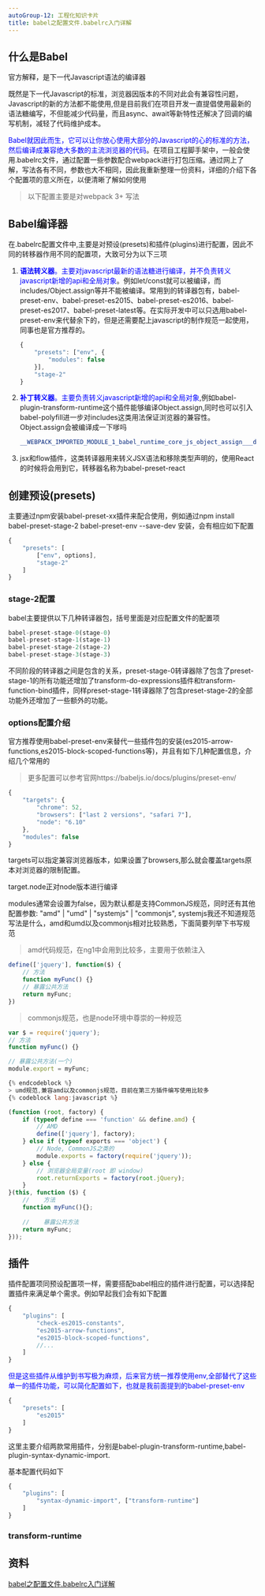 ```yaml
---
autoGroup-12: 工程化知识卡片
title: babel之配置文件.babelrc入门详解
---
```

## 什么是Babel
官方解释，是下一代Javascript语法的编译器

既然是下一代Javascript的标准，浏览器因版本的不同对此会有兼容性问题，Javascript的新的方法都不能使用,但是目前我们在项目开发一直提倡使用最新的语法糖编写，不但能减少代码量，而且async、await等新特性还解决了回调的编写机制，减轻了代码维护成本。

<span style="color: blue">Babel就因此而生，它可以让你放心使用大部分的Javascript的心的标准的方法，然后编译成兼容绝大多数的主流浏览器的代码</span>。在项目工程脚手架中，一般会使用.babelrc文件，通过配置一些参数配合webpack进行打包压缩。通过网上了解，写法各有不同，参数也大不相同，因此我重新整理一份资料，详细的介绍下各个配置项的意义所在，以便清晰了解如何使用

> 以下配置主要是对webpack 3+ 写法

## Babel编译器
在.babelrc配置文件中,主要是对预设(presets)和插件(plugins)进行配置，因此不同的转移器作用不同的配置项，大致可分为以下三项

1. <span style="color: blue">**语法转义器**。主要对javascript最新的语法糖进行编译，并不负责转义javascript新增的api和全局对象</span>。例如let/const就可以被编译，而includes/Object.assign等并不能被编译。常用到的转译器包有，babel-preset-env、babel-preset-es2015、babel-preset-es2016、babel-preset-es2017、babel-preset-latest等。在实际开发中可以只选用babel-preset-env来代替余下的，但是还需要配上javascript的制作规范一起使用，同事也是官方推荐的。

    ```js
    {
        "presets": ["env", {
            "modules": false
        }],
        "stage-2"
    }
    ```
2. <span style="color: blue">**补丁转义器**。主要负责转义javascript新增的api和全局对象</span>,例如babel-plugin-transform-runtime这个插件能够编译Object.assign,同时也可以引入babel-polyfill进一步对includes这类用法保证浏览器的兼容性。Object.assign会被编译成一下嗲吗

    ```js
    __WEBPACK_IMPORTED_MODULE_1_babel_runtime_core_js_object_assign___default()
    ```
3. jsx和flow插件，这类转译器用来转义JSX语法和移除类型声明的，使用React的时候将会用到它，转移器名称为babel-preset-react

## 创建预设(presets)
主要通过npm安装babel-preset-xx插件来配合使用，例如通过npm install babel-preset-stage-2 babel-preset-env --save-dev 安装，会有相应如下配置
```js
{
    "presets": [
        ["env", options],
        "stage-2"
    ]
}
```
### stage-2配置
babel主要提供以下几种转译器包，括号里面是对应配置文件的配置项
```js
babel-preset-stage-0(stage-0)
babel-preset-stage-1(stage-1)
babel-preset-stage-2(stage-2)
babel-preset-stage-3(stage-3)
```
不同阶段的转译器之间是包含的关系，preset-stage-0转译器除了包含了preset-stage-1的所有功能还增加了transform-do-expressions插件和transform-function-bind插件，同样preset-stage-1转译器除了包含preset-stage-2的全部功能外还增加了一些额外的功能。

### options配置介绍
官方推荐使用babel-preset-env来替代一些插件包的安装(es2015-arrow-functions,es2015-block-scoped-functions等)，并且有如下几种配置信息，介绍几个常用的

> 更多配置可以参考官网https://babeljs.io/docs/plugins/preset-env/

```js
{
    "targets": {
        "chrome": 52,
        "browsers": ["last 2 versions", "safari 7"],
        "node": "6.10"
    },
    "modules": false
}
```
targets可以指定兼容浏览器版本，如果设置了browsers,那么就会覆盖targets原本对浏览器的限制配置。

target.node正对node版本进行编译

modules通常会设置为false，因为默认都是支持CommonJS规范，同时还有其他配置参数: "amd" | "umd" | "systemjs" | "commonjs", systemjs我还不知道规范写法是什么，amd和umd以及commonjs相对比较熟悉，下面简要列举下书写规范

> amd代码规范，在ng1中会用到比较多，主要用于依赖注入

```js
define(['jquery'], function($) {
    // 方法
    function myFunc() {}
    // 暴露公共方法
    return myFunc;
})
```

> commonjs规范，也是node环境中尊崇的一种规范
```js
var $ = require('jquery');
// 方法
function myFunc() {}

// 暴露公共方法(一个)
module.export = myFunc;

{% endcodeblock %}
> umd规范,兼容amd以及commonjs规范，目前在第三方插件编写使用比较多
{% codeblock lang:javascript %}

(function (root, factory) {
    if (typeof define === 'function' && define.amd) {
        // AMD
        define(['jquery'], factory);
    } else if (typeof exports === 'object') {
        // Node, CommonJS之类的
        module.exports = factory(require('jquery'));
    } else {
        // 浏览器全局变量(root 即 window)
        root.returnExports = factory(root.jQuery);
    }
}(this, function ($) {
    //    方法
    function myFunc(){};
 
    //    暴露公共方法
    return myFunc;
}));
```
## 插件
插件配置项同预设配置项一样，需要搭配babel相应的插件进行配置，可以选择配置插件来满足单个需求。例如早起我们会有如下配置
```js
{
    "plugins": [
        "check-es2015-constants",
        "es2015-arrow-functions",
        "es2015-block-scoped-functions",
        //...
    ]
}
```
<span style="color: blue">但是这些插件从维护到书写极为麻烦，后来官方统一推荐使用env,全部替代了这些单一的插件功能，可以简化配置如下，也就是我前面提到的babel-preset-env</span>

```js
{
    "presets": [
        "es2015"
    ]
}
```
这里主要介绍两款常用插件，分别是babel-plugin-transform-runtime,babel-plugin-syntax-dynamic-import.

基本配置代码如下
```js
{
    "plugins": [
        "syntax-dynamic-import", ["transform-runtime"]
    ]
}
```
### transform-runtime

## 资料
[babel之配置文件.babelrc入门详解](https://juejin.cn/post/6844903561910812685)